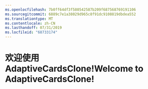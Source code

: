 ```yaml
---
ms.openlocfilehash: 7b0ff64df3f580542587b209f687568769191106
ms.sourcegitcommit: 6889c7e1a38029d965c8f91dc9108819dbdea552
ms.translationtype: MT
ms.contentlocale: zh-CN
ms.lasthandoff: 07/31/2019
ms.locfileid: "68733174"
---
```

# <a name="welcome-to-adaptivecardsclone"></a><span data-ttu-id="81afa-101">欢迎使用 AdaptiveCardsClone!</span><span class="sxs-lookup"><span data-stu-id="81afa-101">Welcome to AdaptiveCardsClone!</span></span>